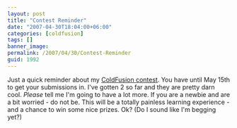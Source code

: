```yaml
---
layout: post
title: "Contest Reminder"
date: "2007-04-30T18:04:00+06:00"
categories: [coldfusion]
tags: []
banner_image: 
permalink: /2007/04/30/Contest-Reminder
guid: 1992
---
```


Just a quick reminder about my <a href="http://ray.camdenfamily.com/index.cfm/2007/4/16/ColdFusion-Newbie-Contest-Announced--Monster-Maker">ColdFusion contest</a>. You have until May 15th to get your submissions in. I've gotten 2 so far and they are pretty darn cool. <i>Please</i> tell me I'm going to have a lot more. If you are a newbie and are a bit worried - do not be. This will be a totally painless learning experience - and a chance to win some nice prizes. Ok? (Do I sound like I'm begging yet?)